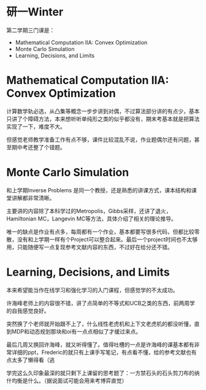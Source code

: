 # 研一Winter


第二学期三门课是：
* Mathematical Computation IIA: Convex Optimization
* Monte Carlo Simulation
* Learning, Decisions, and Limits

# Mathematical Computation IIA: Convex Optimization
计算数学轨必选，从凸集等概念一步步讲到对偶，不过算法部分讲的有点少，基本只讲了个障碍方法，本来想听听单纯形之类的似乎都没有，期末考基本就是把算法实现了一下，难度不大。

但感觉老师教学准备工作有点不够，课件比较混乱不说，作业题偶尔还有问题，甚至期中考还整了个错题。

# Monte Carlo Simulation
和上学期Inverse Problems 是同一个教授，还是熟悉的讲课方式，课本结构和课堂讲解都非常清晰。

主要讲的内容除了本科学过的Metropolis，Gibbs采样，还讲了退火，Hamiltonian MC，Langevin MC等方法，具体介绍了相关的理论推导。

唯一的缺点是作业有点多，每周都有一个作业，基本都要写很多代码，但都比较零散，没有和上学期一样有个Project可以整合起来。最后一个project时间也不太够用，只能随便写一点复现参考文献内容的东西，不过好在给分还不错。

# Learning, Decisions, and Limits
本来希望能当作在线学习和强化学习的入门课程，但感觉学的不太成功。

许海峰老师上的内容很不错，讲了点简单的不等式和UCB之类的东西，前两周学的自我感觉良好。

突然换了个老师就开始跟不上了，什么线性老虎机和上下文老虎机的都没听懂，直到MDP和动态规划那块和oi有一点点相似了才缓过来点。

最后几周又换回许海峰，就又听得懂了。值得吐槽的一点是许海峰的课基本都有非常详细的ppt，Frederic的就只有上课手写笔记，有点看不懂，给的参考文献也有点太多了懒得看（逃

学完这么久印象最深的就只剩下上课留的思考题了：一方禁石头的石头剪刀布的纳什均衡是什么。（据说面试可能会用来考博弈直觉）
